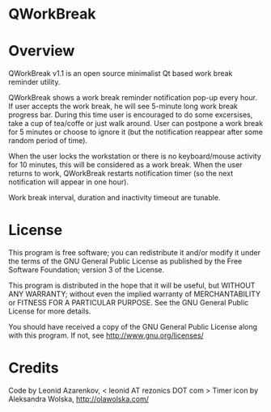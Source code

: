# QWorkBreak

Overview
============
QWorkBreak v1.1 is an open source minimalist Qt based work break reminder utility.

QWorkBreak shows a work break reminder notification pop-up every hour.
If user accepts the work break, he will see 5-minute long work break progress bar.
During this time user is encouraged to do some excersises, take a cup of tea/coffe or just walk around.
User can postpone a work break for 5 minutes or choose to ignore it (but the notification reappear after some random period of time).

When the user locks the workstation or there is no keyboard/mouse activity for 10 minutes, 
this will be considered as a work break. 
When the user returns to work, QWorkBreak restarts notification timer (so the next notification will appear in one hour).

Work break interval, duration and inactivity timeout are tunable.

License
============

This program is free software; you can redistribute it and/or
modify it under the terms of the GNU General Public License
as published by the Free Software Foundation; version 3 of the License.

This program is distributed in the hope that it will be useful,
but WITHOUT ANY WARRANTY; without even the implied warranty of
MERCHANTABILITY or FITNESS FOR A PARTICULAR PURPOSE.  See the
GNU General Public License for more details.

You should have received a copy of the GNU General Public License
along with this program.  If not, see <http://www.gnu.org/licenses/>


Credits
============
Code by Leonid Azarenkov, < leonid AT rezonics DOT com >
Timer icon by Aleksandra Wolska, http://olawolska.com/

